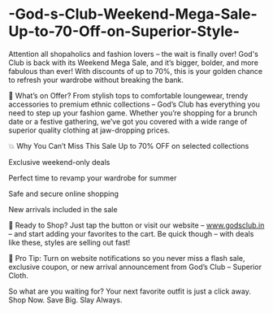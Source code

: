 # -God-s-Club-Weekend-Mega-Sale-Up-to-70-Off-on-Superior-Style-

Attention all shopaholics and fashion lovers – the wait is finally over! God's Club is back with its Weekend Mega Sale, and it’s bigger, bolder, and more fabulous than ever! With discounts of up to 70%, this is your golden chance to refresh your wardrobe without breaking the bank.

💫 What’s on Offer?
From stylish tops to comfortable loungewear, trendy accessories to premium ethnic collections – God’s Club has everything you need to step up your fashion game. Whether you’re shopping for a brunch date or a festive gathering, we’ve got you covered with a wide range of superior quality clothing at jaw-dropping prices.

💥 Why You Can’t Miss This Sale
Up to 70% OFF on selected collections

Exclusive weekend-only deals

Perfect time to revamp your wardrobe for summer

Safe and secure online shopping

New arrivals included in the sale

🛒 Ready to Shop?
Just tap the button or visit our website – www.godsclub.in – and start adding your favorites to the cart. Be quick though – with deals like these, styles are selling out fast!

🔔 Pro Tip:
Turn on website notifications so you never miss a flash sale, exclusive coupon, or new arrival announcement from God’s Club – Superior Cloth.

So what are you waiting for? Your next favorite outfit is just a click away.
Shop Now. Save Big. Slay Always.

